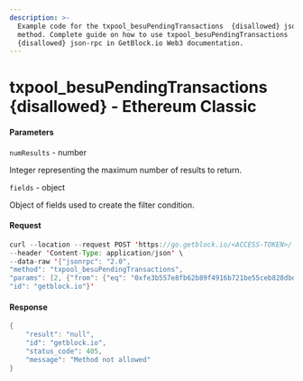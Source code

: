 ```yaml
---
description: >-
  Example code for the txpool_besuPendingTransactions  {disallowed} json-rpc
  method. Сomplete guide on how to use txpool_besuPendingTransactions 
  {disallowed} json-rpc in GetBlock.io Web3 documentation.
---
```


# txpool\_besuPendingTransactions {disallowed} - Ethereum Classic

#### Parameters

`numResults` - number

Integer representing the maximum number of results to return.

`fields` - object

Object of fields used to create the filter condition.

#### Request

```java
curl --location --request POST 'https://go.getblock.io/<ACCESS-TOKEN>/' \
--header 'Content-Type: application/json' \
--data-raw '{"jsonrpc": "2.0",
"method": "txpool_besuPendingTransactions",
"params": [2, {"from": {"eq": "0xfe3b557e8fb62b89f4916b721be55ceb828dbd73"}, "gas": {"lt": "0x5209"}, "nonce": {"gt": "0x1"}}],
"id": "getblock.io"}'
```

#### Response

```java
{
    "result": "null",
    "id": "getblock.io",
    "status_code": 405,
    "message": "Method not allowed"
}
```
